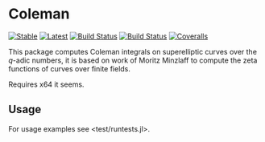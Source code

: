 # Coleman

[![Stable](https://img.shields.io/badge/docs-stable-blue.svg)](https://alexjbest.github.io/Coleman.jl/stable)
[![Latest](https://img.shields.io/badge/docs-latest-blue.svg)](https://alexjbest.github.io/Coleman.jl/latest)
[![Build Status](https://travis-ci.com/alexjbest/Coleman.jl.svg?branch=master)](https://travis-ci.com/alexjbest/Coleman.jl)
[![Build Status](https://ci.appveyor.com/api/projects/status/github/alexjbest/Coleman.jl?svg=true)](https://ci.appveyor.com/project/alexjbest/Coleman-jl)
[![Coveralls](https://coveralls.io/repos/github/alexjbest/Coleman.jl/badge.svg?branch=master&service=github)](https://coveralls.io/github/alexjbest/Coleman.jl?branch=master)


This package computes Coleman integrals on superelliptic curves over the $q$-adic numbers, it is based on work of Moritz Minzlaff to compute the zeta functions of curves over finite fields.

Requires x64 it seems.

## Usage
For usage examples see <test/runtests.jl>.
